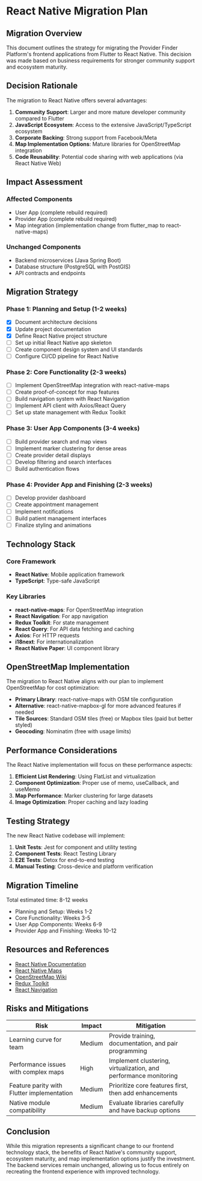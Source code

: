 # React Native Migration Plan

## Migration Overview

This document outlines the strategy for migrating the Provider Finder Platform's frontend applications from Flutter to React Native. This decision was made based on business requirements for stronger community support and ecosystem maturity.

## Decision Rationale

The migration to React Native offers several advantages:

1. **Community Support**: Larger and more mature developer community compared to Flutter
2. **JavaScript Ecosystem**: Access to the extensive JavaScript/TypeScript ecosystem
3. **Corporate Backing**: Strong support from Facebook/Meta
4. **Map Implementation Options**: Mature libraries for OpenStreetMap integration
5. **Code Reusability**: Potential code sharing with web applications (via React Native Web)

## Impact Assessment

### Affected Components
- User App (complete rebuild required)
- Provider App (complete rebuild required)
- Map integration (implementation change from flutter_map to react-native-maps)

### Unchanged Components
- Backend microservices (Java Spring Boot)
- Database structure (PostgreSQL with PostGIS)
- API contracts and endpoints

## Migration Strategy

### Phase 1: Planning and Setup (1-2 weeks)
- [x] Document architecture decisions
- [x] Update project documentation 
- [x] Define React Native project structure
- [ ] Set up initial React Native app skeleton
- [ ] Create component design system and UI standards
- [ ] Configure CI/CD pipeline for React Native

### Phase 2: Core Functionality (2-3 weeks)
- [ ] Implement OpenStreetMap integration with react-native-maps
- [ ] Create proof-of-concept for map features
- [ ] Build navigation system with React Navigation
- [ ] Implement API client with Axios/React Query
- [ ] Set up state management with Redux Toolkit

### Phase 3: User App Components (3-4 weeks)
- [ ] Build provider search and map views
- [ ] Implement marker clustering for dense areas
- [ ] Create provider detail displays
- [ ] Develop filtering and search interfaces
- [ ] Build authentication flows

### Phase 4: Provider App and Finishing (2-3 weeks)
- [ ] Develop provider dashboard
- [ ] Create appointment management
- [ ] Implement notifications
- [ ] Build patient management interfaces
- [ ] Finalize styling and animations

## Technology Stack

### Core Framework
- **React Native**: Mobile application framework
- **TypeScript**: Type-safe JavaScript

### Key Libraries
- **react-native-maps**: For OpenStreetMap integration
- **React Navigation**: For app navigation
- **Redux Toolkit**: For state management
- **React Query**: For API data fetching and caching
- **Axios**: For HTTP requests
- **i18next**: For internationalization
- **React Native Paper**: UI component library

## OpenStreetMap Implementation

The migration to React Native aligns with our plan to implement OpenStreetMap for cost optimization:

- **Primary Library**: react-native-maps with OSM tile configuration
- **Alternative**: react-native-mapbox-gl for more advanced features if needed
- **Tile Sources**: Standard OSM tiles (free) or Mapbox tiles (paid but better styled)
- **Geocoding**: Nominatim (free with usage limits)

## Performance Considerations

The React Native implementation will focus on these performance aspects:

1. **Efficient List Rendering**: Using FlatList and virtualization
2. **Component Optimization**: Proper use of memo, useCallback, and useMemo
3. **Map Performance**: Marker clustering for large datasets
4. **Image Optimization**: Proper caching and lazy loading

## Testing Strategy

The new React Native codebase will implement:

1. **Unit Tests**: Jest for component and utility testing
2. **Component Tests**: React Testing Library
3. **E2E Tests**: Detox for end-to-end testing
4. **Manual Testing**: Cross-device and platform verification

## Migration Timeline

Total estimated time: 8-12 weeks

- Planning and Setup: Weeks 1-2
- Core Functionality: Weeks 3-5
- User App Components: Weeks 6-9
- Provider App and Finishing: Weeks 10-12

## Resources and References

- [React Native Documentation](https://reactnative.dev/docs/getting-started)
- [React Native Maps](https://github.com/react-native-maps/react-native-maps)
- [OpenStreetMap Wiki](https://wiki.openstreetmap.org/wiki/Main_Page)
- [Redux Toolkit](https://redux-toolkit.js.org/)
- [React Navigation](https://reactnavigation.org/)

## Risks and Mitigations

| Risk | Impact | Mitigation |
|------|--------|------------|
| Learning curve for team | Medium | Provide training, documentation, and pair programming |
| Performance issues with complex maps | High | Implement clustering, virtualization, and performance monitoring |
| Feature parity with Flutter implementation | Medium | Prioritize core features first, then add enhancements |
| Native module compatibility | Medium | Evaluate libraries carefully and have backup options |

## Conclusion

While this migration represents a significant change to our frontend technology stack, the benefits of React Native's community support, ecosystem maturity, and map implementation options justify the investment. The backend services remain unchanged, allowing us to focus entirely on recreating the frontend experience with improved technology. 